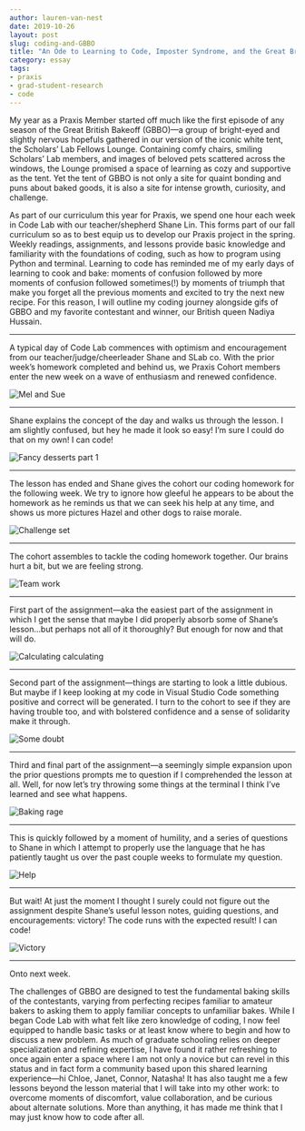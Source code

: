 ```yaml
---
author: lauren-van-nest
date: 2019-10-26
layout: post
slug: coding-and-GBBO
title: "An Ode to Learning to Code, Imposter Syndrome, and the Great British Bake Off"
category: essay
tags:
- praxis
- grad-student-research
- code
---
```

My year as a Praxis Member started off much like the first episode of any season of the Great British Bakeoff (GBBO)—a group of bright-eyed and slightly nervous hopefuls gathered in our version of the iconic white tent, the Scholars’ Lab Fellows Lounge. Containing comfy chairs, smiling Scholars’ Lab members, and images of beloved pets scattered across the windows, the Lounge promised a space of learning as cozy and supportive as the tent. Yet the tent of GBBO is not only a site for quaint bonding and puns about baked goods, it is also a site for intense growth, curiosity, and challenge. 

As part of our curriculum this year for Praxis, we spend one hour each week in Code Lab with our teacher/shepherd Shane Lin. This forms part of our fall curriculum so as to best equip us to develop our Praxis project in the spring. Weekly readings, assignments, and lessons provide basic knowledge and familiarity with the foundations of coding, such as how to program using Python and terminal. Learning to code has reminded me of my early days of learning to cook and bake: moments of confusion followed by more moments of confusion followed sometimes(!) by moments of triumph that make you forget all the previous moments and excited to try the next new recipe. For this reason, I will outline my coding journey alongside gifs of GBBO and my favorite contestant and winner, our British queen Nadiya Hussain.

***

A typical day of Code Lab commences with optimism and encouragement from our teacher/judge/cheerleader Shane and SLab co. With the prior week’s homework completed and behind us, we Praxis Cohort members enter the new week on a wave of enthusiasm and renewed confidence.

![Mel and Sue](https://media.giphy.com/media/EXboZCOb6BUw8/giphy.gif)

***

Shane explains the concept of the day and walks us through the lesson. I am slightly confused, but hey he made it look so easy! I’m sure I could do that on my own! I can code!

![Fancy desserts part 1](https://media.giphy.com/media/26FKYJ95SozDCQqB2/giphy.gif)

***

The lesson has ended and Shane gives the cohort our coding homework for the following week. We try to ignore how gleeful he appears to be about the homework as he reminds us that we can seek his help at any time, and shows us more pictures Hazel and other dogs to raise morale.

![Challenge set](https://media.giphy.com/media/3o6Zt4HIOWrN3mBkgU/giphy.gif)

***

The cohort assembles to tackle the coding homework together. Our brains hurt a bit, but we are feeling strong.

![Team work](https://media.giphy.com/media/3o6ZtrmgK4xu6pvwf6/giphy.gif)

***

First part of the assignment—aka the easiest part of the assignment in which I get the sense that maybe I did properly absorb some of Shane’s lesson…but perhaps not all of it thoroughly? But enough for now and that will do.

![Calculating calculating](https://media.giphy.com/media/l0MYrsYIulHYo0Bhe/giphy.gif)

***

Second part of the assignment—things are starting to look a little dubious. But maybe if I keep looking at my code in Visual Studio Code something positive and correct will be generated. I turn to the cohort to see if they are having trouble too, and with bolstered confidence and a sense of solidarity make it through.

![Some doubt](https://media.giphy.com/media/l0MYQhOcZRFfWhpf2/giphy.gif)

***

Third and final part of the assignment—a seemingly simple expansion upon the prior questions prompts me to question if I comprehended the lesson at all. Well, for now let’s try throwing some things at the terminal I think I’ve learned and see what happens.

![Baking rage](https://media.giphy.com/media/l41YtBXZvSRdgqq7m/giphy.gif)

***

This is quickly followed by a moment of humility, and a series of questions to Shane in which I attempt to properly use the language that he has patiently taught us over the past couple weeks to formulate my question.

![Help](https://media.giphy.com/media/3o6ZtciqWu8iL28b9C/giphy.gif)

***

But wait! At just the moment I thought I surely could not figure out the assignment despite Shane’s useful lesson notes, guiding questions, and encouragements: victory! The code runs with the expected result! I can code! 

![Victory](https://media.giphy.com/media/KCUYjUT0v459K/giphy.gif)

***

Onto next week.

The challenges of GBBO are designed to test the fundamental baking skills of the contestants, varying from perfecting recipes familiar to amateur bakers to asking them to apply familiar concepts to unfamiliar bakes. While I began Code Lab with what felt like zero knowledge of coding, I now feel equipped to handle basic tasks or at least know where to begin and how to discuss a new problem. As much of graduate schooling relies on deeper specialization and refining expertise, I have found it rather refreshing to once again enter a space where I am not only a novice but can revel in this status and in fact form a community based upon this shared learning experience—hi Chloe, Janet, Connor, Natasha! It has also taught me a few lessons beyond the lesson material that I will take into my other work: to overcome moments of discomfort, value collaboration, and be curious about alternate solutions. More than anything, it has made me think that I may just know how to code after all. 
